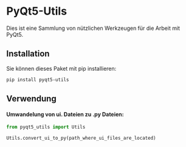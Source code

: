 # PyQt5-Utils

Dies ist eine Sammlung von nützlichen Werkzeugen für die Arbeit mit PyQt5.

## Installation

Sie können dieses Paket mit pip installieren:

```bash
pip install pyqt5-utils
```

## Verwendung
#### Umwandelung von ui. Dateien zu .py Dateien:

```python
from pyqt5_utils import Utils

Utils.convert_ui_to_py(path_where_ui_files_are_located)
```